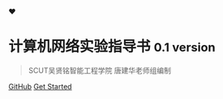 

:heart:

# 计算机网络实验指导书 <small>0.1 version</small>

> SCUT吴贤铭智能工程学院  唐建华老师组编制

[GitHub](https://github.com/tenderzada/LIChee_Computer_Network)
[Get Started](README)



